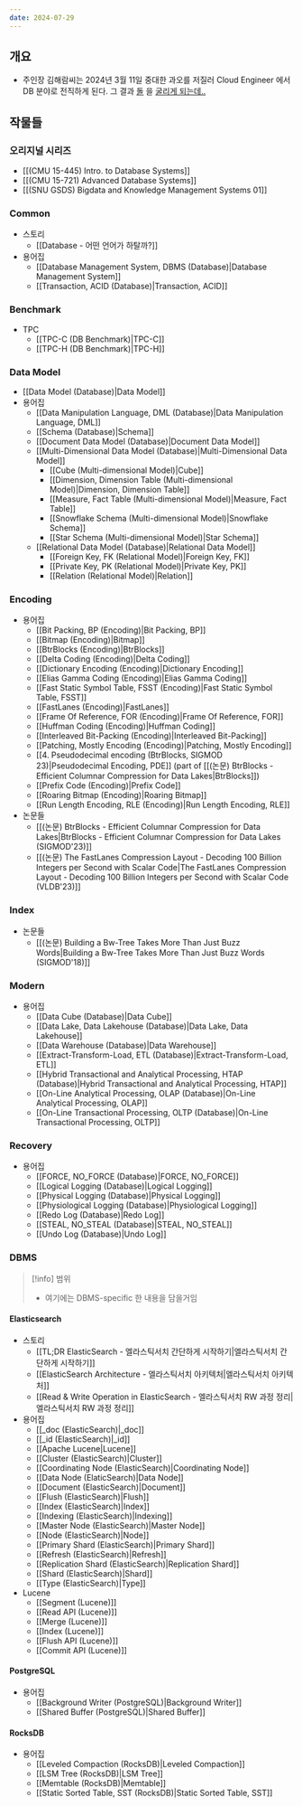 ```yaml
---
date: 2024-07-29
---
```

## 개요

- 주인장 김해람씨는 2024년 3월 11일 중대한 과오를 저질러 Cloud Engineer 에서 DB 분야로 전직하게 된다. 그 결과 [돌](https://github.com/facebook/rocksdb) 을 [굴리게 되는데..](https://en.wikipedia.org/wiki/The_Myth_of_Sisyphus)

## 작물들

### 오리지널 시리즈

- [[(CMU 15-445) Intro. to Database Systems]]
- [[(CMU 15-721) Advanced Database Systems]]
- [[(SNU GSDS) Bigdata and Knowledge Management Systems 01]]

### Common

- 스토리
	- [[Database - 어떤 언어가 하탈까?]]
- 용어집
	- [[Database Management System, DBMS (Database)|Database Management System]]
	- [[Transaction, ACID (Database)|Transaction, ACID]]

### Benchmark

- TPC
	- [[TPC-C (DB Benchmark)|TPC-C]]
	- [[TPC-H (DB Benchmark)|TPC-H]]

### Data Model

- [[Data Model (Database)|Data Model]]
- 용어집
	- [[Data Manipulation Language, DML (Database)|Data Manipulation Language, DML]]
	- [[Schema (Database)|Schema]]
	- [[Document Data Model (Database)|Document Data Model]]
	- [[Multi-Dimensional Data Model (Database)|Multi-Dimensional Data Model]]
		- [[Cube (Multi-dimensional Model)|Cube]]
		- [[Dimension, Dimension Table (Multi-dimensional Model)|Dimension, Dimension Table]]
		- [[Measure, Fact Table (Multi-dimensional Model)|Measure, Fact Table]]
		- [[Snowflake Schema (Multi-dimensional Model)|Snowflake Schema]]
		- [[Star Schema (Multi-dimensional Model)|Star Schema]]
	- [[Relational Data Model (Database)|Relational Data Model]]
		- [[Foreign Key, FK (Relational Model)|Foreign Key, FK]]
		- [[Private Key, PK (Relational Model)|Private Key, PK]]
		- [[Relation (Relational Model)|Relation]]

### Encoding

- 용어집
	- [[Bit Packing, BP (Encoding)|Bit Packing, BP]]
	- [[Bitmap (Encoding)|Bitmap]]
	- [[BtrBlocks (Encoding)|BtrBlocks]]
	- [[Delta Coding (Encoding)|Delta Coding]]
	- [[Dictionary Encoding (Encoding)|Dictionary Encoding]]
	- [[Elias Gamma Coding (Encoding)|Elias Gamma Coding]]
	- [[Fast Static Symbol Table, FSST (Encoding)|Fast Static Symbol Table, FSST]]
	- [[FastLanes (Encoding)|FastLanes]]
	- [[Frame Of Reference, FOR (Encoding)|Frame Of Reference, FOR]]
	- [[Huffman Coding (Encoding)|Huffman Coding]]
	- [[Interleaved Bit-Packing (Encoding)|Interleaved Bit-Packing]]
	- [[Patching, Mostly Encoding (Encoding)|Patching, Mostly Encoding]]
	- [[4. Pseudodecimal encoding (BtrBlocks, SIGMOD 23)|Pseudodecimal Encoding, PDE]] (part of [[(논문) BtrBlocks - Efficient Columnar Compression for Data Lakes|BtrBlocks]])
	- [[Prefix Code (Encoding)|Prefix Code]]
	- [[Roaring Bitmap (Encoding)|Roaring Bitmap]]
	- [[Run Length Encoding, RLE (Encoding)|Run Length Encoding, RLE]]
- 논문들
	- [[(논문) BtrBlocks - Efficient Columnar Compression for Data Lakes|BtrBlocks - Efficient Columnar Compression for Data Lakes (SIGMOD'23)]]
	- [[(논문) The FastLanes Compression Layout - Decoding 100 Billion Integers per Second with Scalar Code|The FastLanes Compression Layout - Decoding 100 Billion Integers per Second with Scalar Code (VLDB'23)]]

### Index

- 논문들
	- [[(논문) Building a Bw-Tree Takes More Than Just Buzz Words|Building a Bw-Tree Takes More Than Just Buzz Words (SIGMOD'18)]]

### Modern

- 용어집
	- [[Data Cube (Database)|Data Cube]]
	- [[Data Lake, Data Lakehouse (Database)|Data Lake, Data Lakehouse]]
	- [[Data Warehouse (Database)|Data Warehouse]]
	- [[Extract-Transform-Load, ETL (Database)|Extract-Transform-Load, ETL]]
	- [[Hybrid Transactional and Analytical Processing, HTAP (Database)|Hybrid Transactional and Analytical Processing, HTAP]]
	- [[On-Line Analytical Processing, OLAP (Database)|On-Line Analytical Processing, OLAP]]
	- [[On-Line Transactional Processing, OLTP (Database)|On-Line Transactional Processing, OLTP]]

### Recovery

- 용어집
	- [[FORCE, NO_FORCE (Database)|FORCE, NO_FORCE]]
	- [[Logical Logging (Database)|Logical Logging]]
	- [[Physical Logging (Database)|Physical Logging]]
	- [[Physiological Logging (Database)|Physiological Logging]]
	- [[Redo Log (Database)|Redo Log]]
	- [[STEAL, NO_STEAL (Database)|STEAL, NO_STEAL]]
	- [[Undo Log (Database)|Undo Log]]

### DBMS

> [!info] 범위
> - 여기에는 DBMS-specific 한 내용을 담을거임

#### Elasticsearch

- 스토리
	- [[TL;DR ElasticSearch - 엘라스틱서치 간단하게 시작하기|엘라스틱서치 간단하게 시작하기]]
	- [[ElasticSearch Architecture - 엘라스틱서치 아키텍처|엘라스틱서치 아키텍처]]
	- [[Read & Write Operation in ElasticSearch - 엘라스틱서치 RW 과정 정리|엘라스틱서치 RW 과정 정리]]
- 용어집
	- [[_doc (ElasticSearch)|_doc]]
	- [[_id (ElasticSearch)|_id]]
	- [[Apache Lucene|Lucene]]
	- [[Cluster (ElasticSearch)|Cluster]]
	- [[Coordinating Node (ElasticSearch)|Coordinating Node]]
	- [[Data Node (ElaticSearch)|Data Node]]
	- [[Document (ElasticSearch)|Document]]
	- [[Flush (ElasticSearch)|Flush]]
	- [[Index (ElasticSearch)|Index]]
	- [[Indexing (ElasticSearch)|Indexing]]
	- [[Master Node (ElasticSearch)|Master Node]]
	- [[Node (ElasticSearch)|Node]]
	- [[Primary Shard (ElasticSearch)|Primary Shard]]
	- [[Refresh (ElasticSearch)|Refresh]]
	- [[Replication Shard (ElasticSearch)|Replication Shard]]
	- [[Shard (ElasticSearch)|Shard]]
	- [[Type (ElasticSearch)|Type]]
- Lucene
	- [[Segment (Lucene)]]
	- [[Read API (Lucene)]]
	- [[Merge (Lucene)]]
	- [[Index (Lucene)]]
	- [[Flush API (Lucene)]]
	- [[Commit API (Lucene)]]

#### PostgreSQL

- 용어집
	- [[Background Writer (PostgreSQL)|Background Writer]]
	- [[Shared Buffer (PostgreSQL)|Shared Buffer]]

#### RocksDB

- 용어집
	- [[Leveled Compaction (RocksDB)|Leveled Compaction]]
	- [[LSM Tree (RocksDB)|LSM Tree]]
	- [[Memtable (RocksDB)|Memtable]]
	- [[Static Sorted Table, SST (RocksDB)|Static Sorted Table, SST]]

